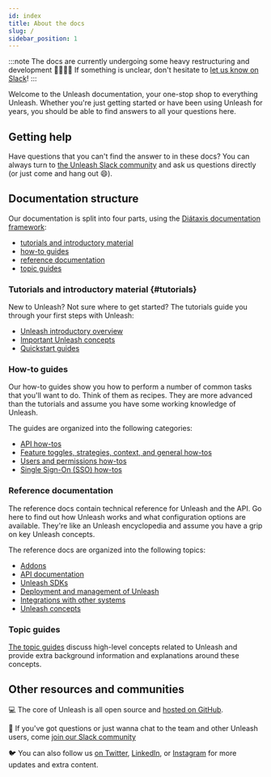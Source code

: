 ```yaml
---
id: index
title: About the docs
slug: /
sidebar_position: 1
---
```


:::note The docs are currently undergoing some heavy restructuring and development 👷‍♀️👷🏽 If something is unclear, don't hesitate to [let us know on Slack](https://slack.unleash.run/)! :::

Welcome to the Unleash documentation, your one-stop shop to everything Unleash. Whether you're just getting started or have been using Unleash for years, you should be able to find answers to all your questions here.

## Getting help

Have questions that you can't find the answer to in these docs? You can always turn to [the Unleash Slack community](https://slack.unleash.run/) and ask us questions directly (or just come and hang out 😄).

## Documentation structure

Our documentation is split into four parts, using the [Diátaxis documentation framework](https://diataxis.fr/):

- [tutorials and introductory material](#tutorials)
- [how-to guides](#how-to-guides)
- [reference documentation](#reference-documentation)
- [topic guides](#topic-guides)

### Tutorials and introductory material {#tutorials}

New to Unleash? Not sure where to get started? The tutorials guide you through your first steps with Unleash:

- [Unleash introductory overview](unleash_overview.md)
- [Important Unleash concepts](important-concepts.md)
- [Quickstart guides](quickstart.md)

### How-to guides

Our how-to guides show you how to perform a number of common tasks that you'll want to do. Think of them as recipes. They are more advanced than the tutorials and assume you have some working knowledge of Unleash.

The guides are organized into the following categories:

- [API how-tos](/how-to/api)
- [Feature toggles, strategies, context, and general how-tos](/how-to/misc)
- [Users and permissions how-tos](/how-to/users-and-permissions)
- [Single Sign-On (SSO) how-tos](/how-to/sso)

### Reference documentation

The reference docs contain technical reference for Unleash and the API. Go here to find out how Unleash works and what configuration options are available. They're like an Unleash encyclopedia and assume you have a grip on key Unleash concepts.

The reference docs are organized into the following topics:

- [Addons](/addons)
- [API documentation](/api)
- [Unleash SDKs](/sdks)
- [Deployment and management of Unleash](/deploy)
- [Integrations with other systems](/integrations)
- [Unleash concepts](/reference/concepts)

### Topic guides

[The topic guides](/topics) discuss high-level concepts related to Unleash and provide extra background information and explanations around these concepts.

## Other resources and communities

💻 The core of Unleash is all open source and [hosted on GitHub](https://www.heroku.com/deploy/?template=https://github.com/Unleash/unleash 'Unleash on GitHub').

💬 If you've got questions or just wanna chat to the team and other Unleash users, come [join our Slack community](https://slack.unleash.run/)

🐦 You can also follow us [on Twitter](https://twitter.com/getunleash 'Unleash on Twitter'), [LinkedIn](https://www.linkedin.com/company/getunleash/ 'Unleash on LinkedIn'), or [Instagram](https://www.instagram.com/getunleash/ 'Unleash on Instagram') for more updates and extra content.
